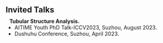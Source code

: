 <h1 id="invited-talks"></h1>

<h2 style="margin: 60px 0px 10px;">Invited Talks</h2>

<h4 style="margin:0 10px 0;">Tubular Structure Analysis.</h4>

<ul style="margin:0 0 20px;">
  <li>AITIME Youth PhD Talk-ICCV2023, Suzhou, August 2023.</li>
  <li>Dushuhu Conference, Suzhou, April 2023.</li>
</ul>
